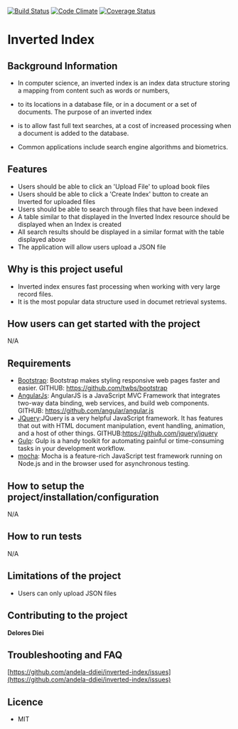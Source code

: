 [![Build Status](https://travis-ci.org/Andela-ddiei/Inverted-Index.svg?branch=master)](https://travis-ci.org/Andela-ddiei/Inverted-Index)
[![Code Climate](https://codeclimate.com/github/Andela-ddiei/Inverted-Index/badges/gpa.svg)](https://codeclimate.com/github/Andela-ddiei/Inverted-Index)
[![Coverage Status](https://coveralls.io/repos/github/Andela-ddiei/Inverted-Index/badge.svg?branch=master)](https://coveralls.io/github/Andela-ddiei/Inverted-Index?branch=master)
# Inverted Index
## Background Information

- In computer science, an inverted index is an index data structure storing a mapping from content such as words or numbers, 
- to its locations in a database file, or in a document or a set of documents. The purpose of an inverted index 
- is to allow fast full text searches, at a cost of increased processing when a document is added to the database.

- Common applications include search engine algorithms and biometrics.

## Features

- Users should be able to click an 'Upload File' to upload book files
- Users should be able to click a 'Create Index' button to create an Inverted for uploaded files
- Users should be able to search through files that have been indexed
- A table similar to that displayed in the Inverted Index resource should be displayed when an Index is created
- All search results should be displayed in a similar format with the table displayed above
- The application will allow users upload a JSON file

## Why is this project useful

- Inverted index ensures fast processing when working with very large record files.
- It is the most popular data structure used in documet retrieval systems.

## How users can get started with the project
N/A

## Requirements

- [Bootstrap](http://getbootstrap.com/): Bootstrap makes styling responsive web pages faster and easier. 
    GITHUB: https://github.com/twbs/bootstrap
- [AngularJs](https://angularjs.org/): AngularJS is a JavaScript MVC Framework that integrates two-way data binding, web services, and build web components. 
    GITHUB: https://github.com/angular/angular.js 
- [JQuery](https://jquery.com/):JQuery is a very helpful JavaScript framework. It has features that out with HTML document manipulation, event handling, animation, and a host of other things. 
    GITHUB:https://github.com/jquery/jquery 
- [Gulp](https://gulpjs.com): Gulp is a handy toolkit for automating painful or time-consuming tasks in your development workflow.
- [mocha](https://mochajs.org): Mocha is a feature-rich JavaScript test framework running on Node.js and in the browser used for asynchronous testing.

## How to setup the project/installation/configuration

N/A

## How to run tests

N/A

## Limitations of the project

- Users can only upload JSON files

## Contributing to the project

**Delores Diei**
## Troubleshooting and FAQ

[https://github.com/andela-ddiei/inverted-index/issues](https://github.com/andela-ddiei/inverted-index/issues)

## Licence

- MIT


